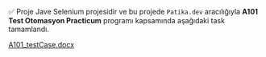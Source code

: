 ✅ Proje Jave Selenium projesidir ve bu projede `Patika.dev` aracılığıyla  **A101 Test Otomasyon Practicum** programı kapsamında aşağıdaki task tamamlandı.




[A101_testCase.docx](https://github.com/nazmiyeakdogan/A101_Test_Case/files/9740928/A101_testCase.docx)

